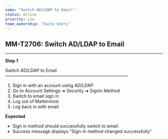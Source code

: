```yaml
---
name: "Switch AD/LDAP to Email"
status: Active
priority: Low
team_ownership: "Suite Users"
---
```


## MM-T2706: Switch AD/LDAP to Email

---

**Step 1**

Switch AD/LDAP to Email\
————————————————————————————

1. Sign in with an account using AD/LDAP
2. Go to Account Settings ➜ Security ➜ Signin Method
3. Switch to email sign in
4. Log out of Mattermost
5. Log back in with email

**Expected**

- Sign in method should successfully switch to email.
- Success message displays "Sign-in method changed successfully"
